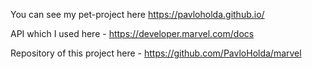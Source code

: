 You can see my pet-project here https://pavloholda.github.io/  

API which I used here - https://developer.marvel.com/docs  

Repository of this project here - https://github.com/PavloHolda/marvel  


